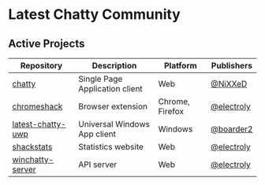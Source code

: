 # Latest Chatty Community

## Active Projects

Repository | Description | Platform | Publishers
-- | -- | -- | --
[chatty](https://github.com/latestchatty/chatty) | Single Page Application client | Web | [@NiXXeD](https://github.com/NiXXeD)
[chromeshack](https://github.com/latestchatty/chromeshack) | Browser extension | Chrome, Firefox | [@electroly](https://github.com/electroly)
[latest-chatty-uwp](https://github.com/latestchatty/latest-chatty-uwp) | Universal Windows App client | Windows | [@boarder2](https://github.com/boarder2)
[shackstats](https://github.com/latestchatty/shackstats) | Statistics website | Web | [@electroly](https://github.com/electroly)
[winchatty-server](https://github.com/latestchatty/winchatty-server) | API server | Web | [@electroly](https://github.com/electroly)
